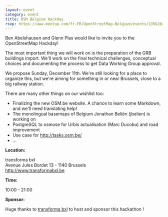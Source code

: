 ```yaml
---
layout: event
category: event
title: OSM Belgium Hackday
rsvp: https://www.meetup.com/fr-FR/OpenStreetMap-Belgium/events/235626488/
---
```

Ben Abelshausen and Glenn Plas would like to invite you to the OpenStreetMap Hackday!

The most important thing we will work on is the preparation of the GRB buildings import. We'll work on the final technical challenges, conceptual choices and documenting the process to get Data Working Group approval.

We propose Sunday, December 11th. We're still looking for a place to organize this, but we're aiming for something in or near Brussels, close to a big railway station.

There are many other things on our wishlist too:

- Finalizing the new OSM.be website. A chance to learn some Markdown, and we'll need translating help!
- The monolingual basemaps of Belgium Jonathan Beliën (jbelien) is working on
- PostgreSQL to osmose for Urbis actualisation (Marc Ducobu) and road improvement
- Use case for <http://tasks.osm.be/>
- ...

**Location:**

transforma bxl  
Avenue Jules Bordet 13 - 1140 Brussels  
<http://www.transformabxl.be>

**Time:**  

10:00 - 21:00

**Sponsor:**

Huge thanks to [transforma bxl](http://www.transformabxl.be) to host and sponsor this hackathon !
